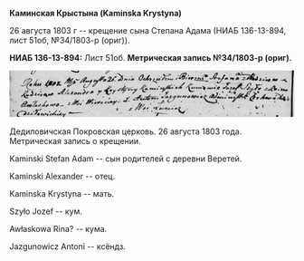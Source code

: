 **Каминская Крыстына (Kaminska Krystyna)**

26 августа 1803 г -- крещение сына Степана Адама (НИАБ 136-13-894, лист
51об, №34/1803-р (ориг)).

**НИАБ 136-13-894:** Лист 51об. **Метрическая запись №34/1803-р
(ориг).**

![](./media/f4cc22e118f165727bafa68995c90a15530dccae.png)

Дедиловичская Покровская церковь. 26 августа 1803 года. Метрическая
запись о крещении.

Kaminski Stefan Adam -- сын родителей с деревни Веретей.

Kaminski Alexander -- отец.

Kaminska Krystyna -- мать.

Szyło Jozef -- кум.

Awłaskowa Rina? -- кума.

Jazgunowicz Antoni -- ксёндз.

